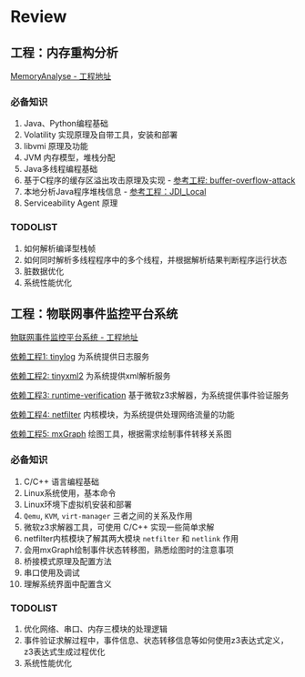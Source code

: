 # Review

## **工程：内存重构分析**

[MemoryAnalyse - 工程地址](https://github.com/theChildinus/JavaMemory)

### 必备知识

1. Java、Python编程基础
2. Volatility 实现原理及自带工具，安装和部署
3. libvmi 原理及功能
4. JVM 内存模型，堆栈分配
5. Java多线程编程基础
6. 基于C程序的缓存区溢出攻击原理及实现 - [参考工程: buffer-overflow-attack](https://github.com/theChildinus/buffer-overflow-attack)
7. 本地分析Java程序堆栈信息 - [参考工程：JDI_Local](https://github.com/theChildinus/JavaMemory/tree/master/JDI_Local)
8. Serviceability Agent 原理

### TODOLIST

1. 如何解析编译型栈帧
2. 如何同时解析多线程程序中的多个线程，并根据解析结果判断程序运行状态
3. 脏数据优化
4. 系统性能优化

## **工程：物联网事件监控平台系统**

[物联网事件监控平台系统 - 工程地址](https://github.com/theChildinus/IoTEventMonitorPlatform)

[依赖工程1: tinylog](https://github.com/theChildinus/tinylog) 为系统提供日志服务

[依赖工程2: tinyxml2](https://github.com/theChildinus/tinyxml2) 为系统提供xml解析服务

[依赖工程3: runtime-verification](https://github.com/theChildinus/runtime-verification-system) 基于微软z3求解器，为系统提供事件验证服务

[依赖工程4: netfilter](https://github.com/theChildinus/netfilter) 内核模块，为系统提供处理网络流量的功能

[依赖工程5: mxGraph](https://github.com/theChildinus/mxGraph) 绘图工具，根据需求绘制事件转移关系图

### 必备知识

1. C/C++ 语言编程基础
2. Linux系统使用，基本命令
3. Linux环境下虚拟机安装和部署
4. `Qemu`, `KVM`, `virt-manager` 三者之间的关系及作用
5. 微软z3求解器工具，可使用 C/C++ 实现一些简单求解
6. netfilter内核模块了解其两大模块 `netfilter` 和 `netlink` 作用
7. 会用mxGraph绘制事件状态转移图，熟悉绘图时的注意事项
8. 桥接模式原理及配置方法
9. 串口使用及调试
10. 理解系统界面中配置含义

### TODOLIST

1. 优化网络、串口、内存三模块的处理逻辑
2. 事件验证求解过程中，事件信息、状态转移信息等如何使用z3表达式定义，z3表达式生成过程优化
3. 系统性能优化